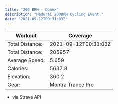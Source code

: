 ```yaml
---
title: "200 BRM - Done✔️"
description: "Madurai 200BRM Cycling Event."
date: "2021-09-12T00:31:03Z"
---
```


| Workout         | Coverage             |
| --------------- | -------------------- |
| Total Distance: | 2021-09-12T00:31:03Z |
| Total Distance: | 205957               |
| Average Speed:  | 5.659                |
| Calories:       | 5637.8               |
| Elevation:      | 360.2                |
| Gear:           | Montra Trance Pro    |

- via Strava API
